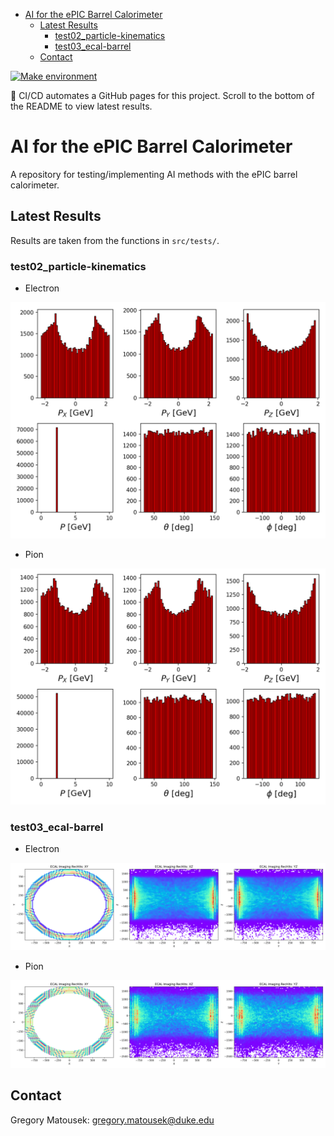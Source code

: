 <!-- TOC start (generated with https://github.com/derlin/bitdowntoc) -->

- [AI for the ePIC Barrel Calorimeter](#ai-for-the-epic-barrel-calorimeter)
   * [Latest Results](#latest-results)
      + [test02_particle-kinematics](#test02_particle-kinematics)
      + [test03_ecal-barrel](#test03_ecal-barrel)
   * [Contact](#contact)

<!-- TOC end -->

[![Make environment](https://github.com/Gregtom3/epic-ecal-ai/actions/workflows/base-ci.yml/badge.svg)](https://github.com/Gregtom3/epic-ecal-ai/actions/workflows/base-ci.yml)

:rocket: CI/CD automates a GitHub pages for this project. Scroll to the bottom of the README to view latest results.

<!-- TOC --><a name="ai-for-the-epic-barrel-calorimeter"></a>
# AI for the ePIC Barrel Calorimeter

A repository for testing/implementing AI methods with the ePIC barrel calorimeter.

<!-- TOC --><a name="latest-results"></a>
## Latest Results

Results are taken from the functions in `src/tests/`.

<!-- TOC --><a name="test02_particle-kinematics"></a>
### test02_particle-kinematics

- Electron

![Electron Plot](https://github.com/Gregtom3/epic-ecal-ai/blob/gh-pages/artifacts/particle-kinematics/electron_kinematics.png)

- Pion

![Pion Plot](https://github.com/Gregtom3/epic-ecal-ai/blob/gh-pages/artifacts/particle-kinematics/pion_kinematics.png)

<!-- TOC --><a name="test03_ecal-barrel"></a>
### test03_ecal-barrel

- Electron

![Electron Plot](https://github.com/Gregtom3/epic-ecal-ai/blob/gh-pages/artifacts/ecal-barrel/electron_ecalBarrelPlot_v1.png)

- Pion

![Pion Plot](https://github.com/Gregtom3/epic-ecal-ai/blob/gh-pages/artifacts/ecal-barrel/pion_ecalBarrelPlot_v1.png)

<!-- TOC --><a name="contact"></a>
## Contact

Gregory Matousek: gregory.matousek@duke.edu

